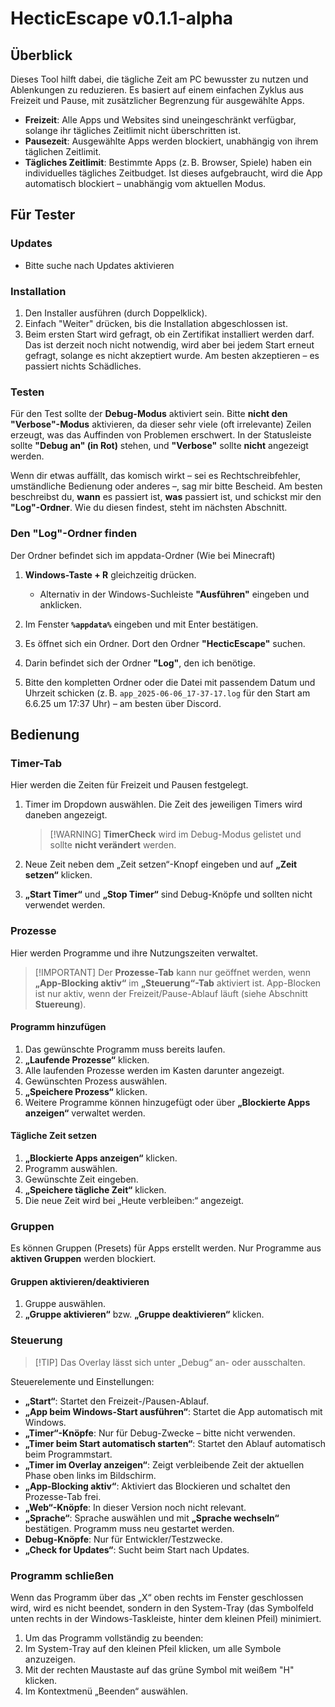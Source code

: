 # HecticEscape v0.1.1-alpha

## Überblick

Dieses Tool hilft dabei, die tägliche Zeit am PC bewusster zu nutzen und Ablenkungen zu reduzieren. Es basiert auf einem einfachen Zyklus aus Freizeit und Pause, mit zusätzlicher Begrenzung für ausgewählte Apps. 

* **Freizeit**: Alle Apps und Websites sind uneingeschränkt verfügbar, solange ihr tägliches Zeitlimit nicht überschritten ist.
* **Pausezeit**: Ausgewählte Apps werden blockiert, unabhängig von ihrem täglichen Zeitlimit.
* **Tägliches Zeitlimit**: Bestimmte Apps (z. B. Browser, Spiele) haben ein individuelles tägliches Zeitbudget. Ist dieses aufgebraucht, wird die App automatisch blockiert – unabhängig vom aktuellen Modus.

## Für Tester

### Updates
* Bitte suche nach Updates aktivieren

### Installation

1. Den Installer ausführen (durch Doppelklick).
2. Einfach "Weiter" drücken, bis die Installation abgeschlossen ist.
3. Beim ersten Start wird gefragt, ob ein Zertifikat installiert werden darf. Das ist derzeit noch nicht notwendig, wird aber bei jedem Start erneut gefragt, solange es nicht akzeptiert wurde. Am besten akzeptieren – es passiert nichts Schädliches.

### Testen

Für den Test sollte der **Debug-Modus** aktiviert sein. Bitte **nicht den "Verbose"-Modus** aktivieren, da dieser sehr viele (oft irrelevante) Zeilen erzeugt, was das Auffinden von Problemen erschwert. In der Statusleiste sollte **"Debug an" (in Rot)** stehen, und **"Verbose"** sollte **nicht** angezeigt werden.

Wenn dir etwas auffällt, das komisch wirkt – sei es Rechtschreibfehler, umständliche Bedienung oder anderes –, sag mir bitte Bescheid. Am besten beschreibst du, **wann** es passiert ist, **was** passiert ist, und schickst mir den **"Log"-Ordner**. Wie du diesen findest, steht im nächsten Abschnitt.

### Den "Log"-Ordner finden

Der Ordner befindet sich im appdata-Ordner (Wie bei Minecraft)
1. **Windows-Taste + R** gleichzeitig drücken.

   * Alternativ in der Windows-Suchleiste **"Ausführen"** eingeben und anklicken.
2. Im Fenster **`%appdata%`** eingeben und mit Enter bestätigen.
3. Es öffnet sich ein Ordner. Dort den Ordner **"HecticEscape"** suchen.
4. Darin befindet sich der Ordner **"Log"**, den ich benötige.
5. Bitte den kompletten Ordner oder die Datei mit passendem Datum und Uhrzeit schicken (z. B. `app_2025-06-06_17-37-17.log` für den Start am 6.6.25 um 17:37 Uhr) – am besten über Discord.

## Bedienung

### Timer-Tab

Hier werden die Zeiten für Freizeit und Pausen festgelegt.

1. Timer im Dropdown auswählen. Die Zeit des jeweiligen Timers wird daneben angezeigt.

   > \[!WARNING]
   > **TimerCheck** wird im Debug-Modus gelistet und sollte **nicht verändert** werden.
2. Neue Zeit neben dem „Zeit setzen“-Knopf eingeben und auf **„Zeit setzen“** klicken.
3. **„Start Timer“** und **„Stop Timer“** sind Debug-Knöpfe und sollten nicht verwendet werden.

### Prozesse

Hier werden Programme und ihre Nutzungszeiten verwaltet.

> \[!IMPORTANT]
> Der **Prozesse-Tab** kann nur geöffnet werden, wenn **„App-Blocking aktiv“** im **„Steuerung“-Tab** aktiviert ist.
> App-Blocken ist nur aktiv, wenn der Freizeit/Pause-Ablauf läuft (siehe Abschnitt **Stuereung**).

#### Programm hinzufügen

1. Das gewünschte Programm muss bereits laufen.
2. **„Laufende Prozesse“** klicken.
3. Alle laufenden Prozesse werden im Kasten darunter angezeigt.
4. Gewünschten Prozess auswählen.
5. **„Speichere Prozess“** klicken.
6. Weitere Programme können hinzugefügt oder über **„Blockierte Apps anzeigen“** verwaltet werden.

#### Tägliche Zeit setzen

1. **„Blockierte Apps anzeigen“** klicken.
2. Programm auswählen.
3. Gewünschte Zeit eingeben.
4. **„Speichere tägliche Zeit“** klicken.
5. Die neue Zeit wird bei „Heute verbleiben:“ angezeigt.

### Gruppen

Es können Gruppen (Presets) für Apps erstellt werden. Nur Programme aus **aktiven Gruppen** werden blockiert.

#### Gruppen aktivieren/deaktivieren

1. Gruppe auswählen.
2. **„Gruppe aktivieren“** bzw. **„Gruppe deaktivieren“** klicken.

### Steuerung

> \[!TIP]
> Das Overlay lässt sich unter „Debug“ an- oder ausschalten.

Steuerelemente und Einstellungen:

* **„Start“**: Startet den Freizeit-/Pausen-Ablauf.
* **„App beim Windows-Start ausführen“**: Startet die App automatisch mit Windows.
* **„Timer“-Knöpfe**: Nur für Debug-Zwecke – bitte nicht verwenden.
* **„Timer beim Start automatisch starten“**: Startet den Ablauf automatisch beim Programmstart.
* **„Timer im Overlay anzeigen“**: Zeigt verbleibende Zeit der aktuellen Phase oben links im Bildschirm.
* **„App-Blocking aktiv“**: Aktiviert das Blockieren und schaltet den Prozesse-Tab frei.
* **„Web“-Knöpfe**: In dieser Version noch nicht relevant.
* **„Sprache“**: Sprache auswählen und mit **„Sprache wechseln“** bestätigen. Programm muss neu gestartet werden.
* **Debug-Knöpfe**: Nur für Entwickler/Testzwecke.
* **„Check for Updates“**: Sucht beim Start nach Updates.

### Programm schließen

Wenn das Programm über das „X“ oben rechts im Fenster geschlossen wird, wird es nicht beendet, sondern in den System-Tray (das Symbolfeld unten rechts in der Windows-Taskleiste, hinter dem kleinen Pfeil) minimiert.

1. Um das Programm vollständig zu beenden:
2. Im System-Tray auf den kleinen Pfeil klicken, um alle Symbole anzuzeigen.
3. Mit der rechten Maustaste auf das grüne Symbol mit weißem "H" klicken.
4. Im Kontextmenü „Beenden“ auswählen.





